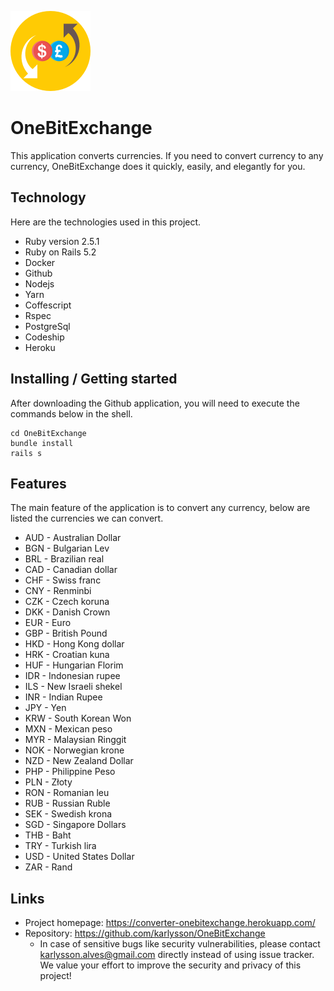 
![Logo of the project](https://raw.githubusercontent.com/karlysson/OneBitExchange/master/public/logo_exchange.png)

# OneBitExchange

This application converts currencies.
If you need to convert currency to any currency, OneBitExchange does it quickly, easily, and elegantly for you.


## Technology 
Here are the technologies used in this project.
* Ruby version  2.5.1
* Ruby on Rails 5.2
* Docker 
* Github
* Nodejs
* Yarn
* Coffescript
*  Rspec
* PostgreSql
* Codeship
* Heroku

## Installing / Getting started

After downloading the Github application, you will need to execute the commands below in the shell.
```shell
cd OneBitExchange
bundle install
rails s 
```
## Features
The main feature of the application is to convert any currency, below are listed the currencies we can convert.
* AUD  - Australian Dollar
* BGN - Bulgarian Lev
* BRL - Brazilian real 
* CAD - Canadian dollar
* CHF - Swiss franc
* CNY - Renminbi
* CZK - Czech koruna
* DKK - Danish Crown
* EUR - Euro
* GBP - British Pound
* HKD - Hong Kong dollar
* HRK - Croatian kuna
* HUF - Hungarian Florim
* IDR - Indonesian rupee
* ILS - New Israeli shekel
* INR - Indian Rupee
* JPY - Yen
* KRW - South Korean Won
* MXN - Mexican peso
* MYR - Malaysian Ringgit
* NOK - Norwegian krone
* NZD - New Zealand Dollar
* PHP - Philippine Peso
* PLN - Złoty
* RON - Romanian leu
* RUB - Russian Ruble
* SEK - Swedish krona
* SGD - Singapore Dollars
* THB - Baht
* TRY - Turkish lira
* USD - United States Dollar
* ZAR - Rand

## Links

- Project homepage: https://converter-onebitexchange.herokuapp.com/
- Repository: https://github.com/karlysson/OneBitExchange
  - In case of sensitive bugs like security vulnerabilities, please contact
    karlysson.alves@gmail.com directly instead of using issue tracker. We value your effort
    to improve the security and privacy of this project!




